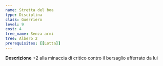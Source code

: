 ```yaml
---
name: Stretta del boa
type: Disciplina
class: Guerriero
level: 9
cost: 4
tree_name: Senza armi
tree: Albero 2
prerequisites: [[Lotta]]
---
```


**Descrizione**
+2 alla minaccia di critico contro il bersaglio afferrato da lui